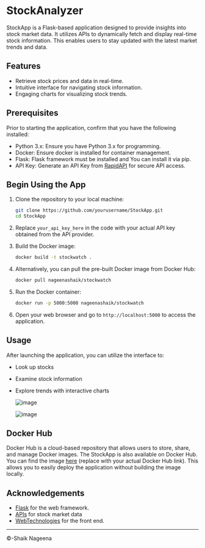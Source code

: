 # StockAnalyzer

StockApp is a Flask-based application designed to provide insights into stock market data. It utilizes APIs to dynamically fetch and display real-time stock information. This enables users to stay updated with the latest market trends and data.


## Features

- Retrieve stock prices and data in real-time.
- Intuitive interface for navigating stock information.
- Engaging charts for visualizing stock trends.

## Prerequisites

Prior to starting the application, confirm that you have the following installed:

- Python 3.x: Ensure you have Python 3.x for programming.
- Docker: Ensure docker is installed for container management.
- Flask: Flask framework must be installed and You can install it via pip.
- API Key: Generate an API Key from [RapidAPI](https://rapidapi.com/linuz/api/indian-stock-exchange-api2/playground) for secure API access.

## Begin Using the App

1. Clone the repository to your local machine:

   ```bash
   git clone https://github.com/yourusername/StockApp.git
   cd StockApp
   ```

2. Replace `your_api_key_here` in the code with your actual API key obtained from the API provider.

3. Build the Docker image:

   ```bash
   docker build -t stockwatch .
   ```

4. Alternatively, you can pull the pre-built Docker image from Docker Hub:

   ```bash
   docker pull nageenashaik/stockwatch
   ```

5. Run the Docker container:

   ```bash
   docker run -p 5000:5000 nageenashaik/stockwatch
   ```

6. Open your web browser and go to `http://localhost:5000` to access the application.

## Usage

After launching the application, you can utilize the interface to:

- Look up stocks
- Examine stock information
- Explore trends with interactive charts

  ![image](https://github.com/user-attachments/assets/76da7f2e-e35f-4537-8790-edf381f1e6aa)

  ![image](https://github.com/user-attachments/assets/facd878d-95cf-4faf-9129-1760bad1b83a)


## Docker Hub
Docker Hub is a cloud-based repository that allows users to store, share, and manage Docker images. The StockApp is also available on Docker Hub. 
You can find the image [here](https://hub.docker.com/r/nageenashaik/stockwatch) (replace with your actual Docker Hub link). This allows you to easily deploy the application without building the image locally.

## Acknowledgements

- [Flask](https://flask.palletsprojects.com/) for the web framework.
- [APIs](https://rapidapi.com/linuz/api/indian-stock-exchange-api2/playground) for stock market data 
- [WebTechnologies](https://forum.freecodecamp.org/t/documentation-of-html-and-css/551354) for the front end.
---

&copy;-Shaik Nageena

